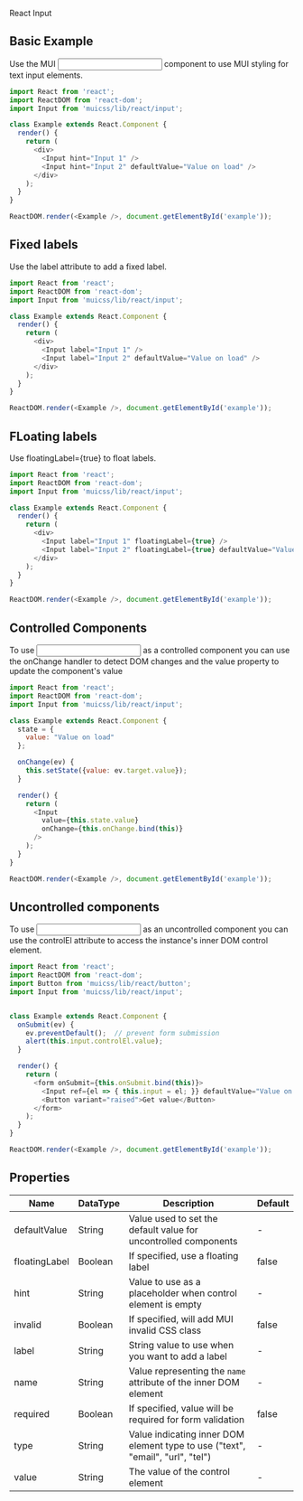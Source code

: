 React Input

## Basic Example
Use the MUI <Input> component to use MUI styling for text input elements.
```js
import React from 'react';
import ReactDOM from 'react-dom';
import Input from 'muicss/lib/react/input';

class Example extends React.Component {
  render() {
    return (
      <div>
        <Input hint="Input 1" />
        <Input hint="Input 2" defaultValue="Value on load" />
      </div>
    );
  }
}

ReactDOM.render(<Example />, document.getElementById('example'));
```

## Fixed labels
Use the label attribute to add a fixed label.
```js
import React from 'react';
import ReactDOM from 'react-dom';
import Input from 'muicss/lib/react/input';

class Example extends React.Component {
  render() {
    return (
      <div>
        <Input label="Input 1" />
        <Input label="Input 2" defaultValue="Value on load" />
      </div>
    );
  }
}

ReactDOM.render(<Example />, document.getElementById('example'));
```

## FLoating labels
Use floatingLabel={true} to float labels.
```js
import React from 'react';
import ReactDOM from 'react-dom';
import Input from 'muicss/lib/react/input';

class Example extends React.Component {
  render() {
    return (
      <div>
        <Input label="Input 1" floatingLabel={true} />
        <Input label="Input 2" floatingLabel={true} defaultValue="Value on load" />
      </div>
    );
  }
}

ReactDOM.render(<Example />, document.getElementById('example'));
```

## Controlled Components
To use <Input> as a controlled component you can use the onChange handler to detect DOM changes and the value property to update the component's value

```js
import React from 'react';
import ReactDOM from 'react-dom';
import Input from 'muicss/lib/react/input';

class Example extends React.Component {
  state = {
    value: "Value on load"
  };

  onChange(ev) {
    this.setState({value: ev.target.value});
  }

  render() {
    return (
      <Input
        value={this.state.value}
        onChange={this.onChange.bind(this)}
      />
    );
  }
}

ReactDOM.render(<Example />, document.getElementById('example'));
```

## Uncontrolled components
To use <Input> as an uncontrolled component you can use the controlEl attribute to access the instance's inner DOM control element.
```js
import React from 'react';
import ReactDOM from 'react-dom';
import Button from 'muicss/lib/react/button';
import Input from 'muicss/lib/react/input';


class Example extends React.Component {
  onSubmit(ev) {
    ev.preventDefault();  // prevent form submission
    alert(this.input.controlEl.value);
  }

  render() {
    return (
      <form onSubmit={this.onSubmit.bind(this)}>
        <Input ref={el => { this.input = el; }} defaultValue="Value on load" />
        <Button variant="raised">Get value</Button>
      </form>
    );
  }
}

ReactDOM.render(<Example />, document.getElementById('example'));
```

## Properties
Name | DataType | Description | Default
----- | ----- | ----- | ------
defaultValue | String | Value used to set the default value for uncontrolled components | -
floatingLabel | Boolean | If specified, use a floating label | false
hint | String | Value to use as a placeholder when control element is empty | -
invalid | Boolean | If specified, will add MUI invalid CSS class | false
label | String | String value to use when you want to add a label | -
name | String | Value representing the `name` attribute of the inner DOM element | -
required | Boolean | If specified, value will be required for form validation | false
type | String | Value indicating inner DOM element type to use ("text", "email", "url", "tel") | -
value | String | The value of the control element | -
